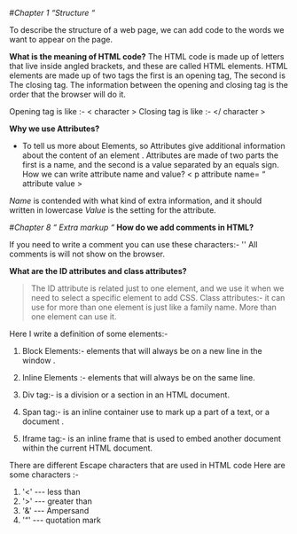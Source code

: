 #*Chapter 1 “Structure “* 

To describe the structure of a web page, we can add code to the words we want to appear on the page. 

**What is the meaning of HTML code?** 
The HTML code is made up of letters that live inside angled brackets, and these are called HTML elements. 
HTML elements are made up of two tags the first is an opening tag, The second is The closing tag. 
The information between the opening and closing tag is the order that the browser will do it. 

Opening tag is like :-  < character > 
Closing tag is like :- </ character > 

**Why we use Attributes?**
- To tell us more about Elements, so Attributes give additional information about the content of an element .
Attributes are made of two parts the first is a name, and the second is a value separated by an equals sign.
How we can write attribute name and value? 
 < p attribute name= “ attribute value >

*Name* is contended with what kind of extra information, and it should written in lowercase 
*Value* is the setting for the attribute.


#*Chapter 8 “ Extra markup “*
**How do we add comments in HTML?**

If you need to write a comment you can use these characters:- 
'<!-- comment -->'
All comments is will not show on the browser.


**What are the ID attributes and class attributes?**
> The ID attribute is related just to one element, and we use it when we need to select a specific element to add CSS.
> Class attributes:- it can use for more than one element is just like a family name. More than one element can use it.

Here I write a definition of some elements:- 

1. Block Elements:- elements that will always be on a new line in the window .

2. Inline Elements :- elements that will always be on the same line.

3. Div tag:- is a division or a section in an HTML document.

4. Span tag:- is an inline container use to mark up a part of a text, or a document .

5. Iframe tag:- is an inline frame that is used to embed another document within the current HTML document.

There are different Escape characters that are used in HTML code 
Here are some characters :- 
1. '<' --- less than 
2. '>' --- greater than 
3. '&' --- Ampersand 
4. '“' --- quotation mark